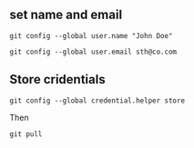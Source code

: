 ## set name and email

```
git config --global user.name "John Doe"
```

```
git config --global user.email sth@co.com
```

## Store cridentials

```
git config --global credential.helper store
```
Then 
```
git pull
```